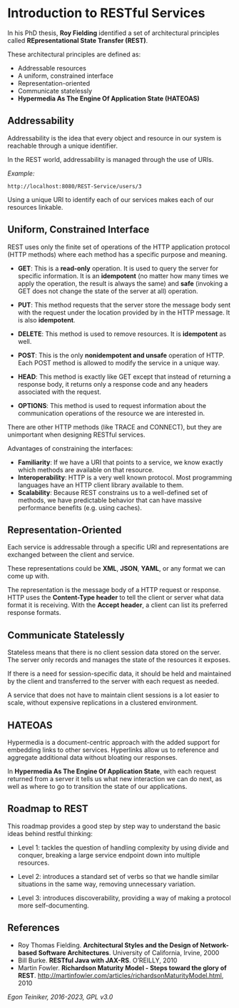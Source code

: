 # Introduction to RESTful Services 
In his PhD thesis, **Roy Fielding** identified a set of architectural principles called **REpresentational State Transfer (REST)**.

These architectural principles are defined as:
* Addressable resources
* A uniform, constrained interface
* Representation-oriented
* Communicate statelessly
* **Hypermedia As The Engine Of Application State (HATEOAS)**

## Addressability
Addressability is the idea that every object and resource in our system is reachable through a unique identifier.

In the REST world, addressability is managed through the use of URIs.

_Example:_ 
```
http://localhost:8080/REST-Service/users/3
```
Using a unique URI to identify each of our services makes each of our resources linkable.

## Uniform, Constrained Interface
REST uses only the finite set of operations of the HTTP application protocol (HTTP methods) where each method has a specific purpose and meaning.

* **GET**: This is a **read-only** operation. It is used to query the server for specific information. 
  It is an **idempotent** (no matter how many times we apply the operation, the result is always the same) and 
  **safe** (invoking a GET does not change the state of the server at all) operation.

* **PUT**: This method requests that the server store the message body sent with 
	the request under the location provided by in the HTTP message. 
	It is also **idempotent**.

* **DELETE**: This method is used to remove resources. It is **idempotent** as well.

* **POST**: This is the only **nonidempotent and unsafe** operation of HTTP. 
	Each POST method is allowed to modify the service in a unique way.

* **HEAD**: This method is exactly like GET except that instead of returning a 
	response body, it returns only a response code and any headers associated 
	with the request.

* **OPTIONS**: This method is used to request information about the communication 
	operations of the resource we are interested in.

There are other HTTP methods (like TRACE and CONNECT), but they are unimportant 
when designing RESTful services.

Advantages of constraining the interfaces:
* **Familiarity**: If we have a URI that points to a service, we know exactly 
	which methods are available on that resource.
* **Interoperability**: HTTP is a very well known protocol. Most programming 
	languages have an HTTP client library available to them.
* **Scalability**: Because REST constrains us to a well-defined set of methods, 
	we have predictable behavior that can have massive performance benefits 
	(e.g. using caches).

## Representation-Oriented

Each service is addressable through a specific URI and representations are exchanged 
between the client and service.

These representations could be **XML**, **JSON**, **YAML**, or any format we can 
come up with.

The representation is the message body of a HTTP request or response. 
HTTP uses the **Content-Type header** to tell the client or server what data format 
it is receiving. With the **Accept header**, a client can list its preferred response 
formats.

## Communicate Statelessly

Stateless means that there is no client session data stored on the server. 
The server only records and manages the state of the resources it exposes.

If there is a need for session-specific data, it should be held and maintained 
by the client and transferred to the server with each request as needed.

A service that does not have to maintain client sessions is a lot easier 
to scale, without expensive replications in a clustered environment.


## HATEOAS

Hypermedia is a document-centric approach with the added support for embedding 
links to other services. Hyperlinks allow us to reference and aggregate 
additional data without bloating our responses.

In **Hypermedia As The Engine Of Application State**, with each request returned 
from a server it tells us what new interaction we can do next, as well as where 
to go to transition the state of our applications. 

## Roadmap to REST

This roadmap provides a good step by step way to understand the basic ideas 
behind restful thinking:

* Level 1: tackles the question of handling complexity by using divide and conquer, 
	breaking a large service endpoint down into multiple resources.

* Level 2: introduces a standard set of verbs so that we handle similar situations 
	in the same way, removing unnecessary variation.

* Level 3: introduces discoverability, providing a way of making a protocol more 
	self-documenting.

## References
* Roy Thomas Fielding. **Architectural Styles and the Design of Network-based Software Architectures**.
	University of California, Irvine, 2000
* Bill Burke. **RESTful Java with JAX-RS**. O’REILLY, 2010
* Martin Fowler. **Richardson Maturity Model - Steps toward the glory of REST**.
	http://martinfowler.com/articles/richardsonMaturityModel.html, 2010

*Egon Teiniker, 2016-2023, GPL v3.0*

